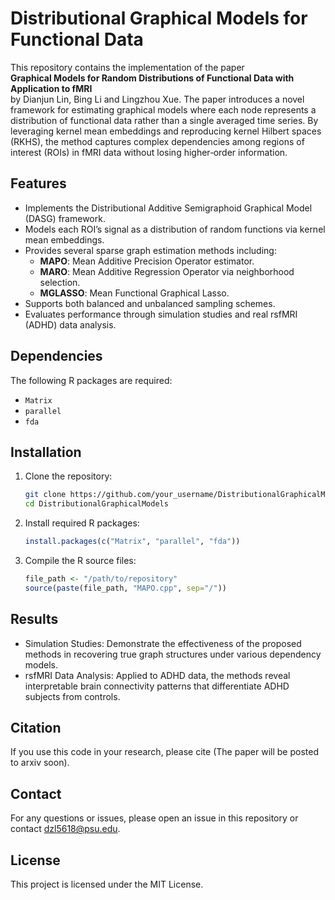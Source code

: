 # Distributional Graphical Models for Functional Data

This repository contains the implementation of the paper  
**Graphical Models for Random Distributions of Functional Data with Application to fMRI**  
by Dianjun Lin, Bing Li and Lingzhou Xue. The paper introduces a novel framework for estimating graphical models where each node represents a distribution of functional data rather than a single averaged time series. By leveraging kernel mean embeddings and reproducing kernel Hilbert spaces (RKHS), the method captures complex dependencies among regions of interest (ROIs) in fMRI data without losing higher‐order information.

## Features
- Implements the Distributional Additive Semigraphoid Graphical Model (DASG) framework.
- Models each ROI’s signal as a distribution of random functions via kernel mean embeddings.
- Provides several sparse graph estimation methods including:
  - **MAPO**: Mean Additive Precision Operator estimator.
  - **MARO**: Mean Additive Regression Operator via neighborhood selection.
  - **MGLASSO**: Mean Functional Graphical Lasso.
- Supports both balanced and unbalanced sampling schemes.
- Evaluates performance through simulation studies and real rsfMRI (ADHD) data analysis.

## Dependencies
The following R packages are required:
- `Matrix`
- `parallel`
- `fda`

## Installation
1. Clone the repository:
   ```sh
   git clone https://github.com/your_username/DistributionalGraphicalModels.git
   cd DistributionalGraphicalModels
   ```

2. Install required R packages:
   ```r
   install.packages(c("Matrix", "parallel", "fda"))
   ```

3. Compile the R source files:
   ```r
   file_path <- "/path/to/repository"
   source(paste(file_path, "MAPO.cpp", sep="/"))
   ```
   
## Results
- Simulation Studies: Demonstrate the effectiveness of the proposed methods in recovering true graph structures under various dependency models.
- rsfMRI Data Analysis: Applied to ADHD data, the methods reveal interpretable brain connectivity patterns that differentiate ADHD subjects from controls.

## Citation
If you use this code in your research, please cite (The paper will be posted to arxiv soon).

## Contact

For any questions or issues, please open an issue in this repository or contact dzl5618@psu.edu.

## License
This project is licensed under the MIT License.



